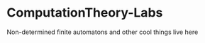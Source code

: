 ComputationTheory-Labs
======================

Non-determined finite automatons and other cool things live here 
